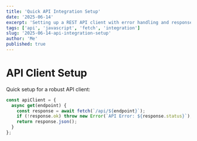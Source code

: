```yaml
---
title: 'Quick API Integration Setup'
date: '2025-06-14'
excerpt: 'Setting up a REST API client with error handling and response validation'
tags: ['api', 'javascript', 'fetch', 'integration']
slug: '2025-06-14-api-integration-setup'
author: 'Me'
published: true
---
```


# API Client Setup

Quick setup for a robust API client:

```javascript
const apiClient = {
  async get(endpoint) {
    const response = await fetch(`/api/${endpoint}`);
    if (!response.ok) throw new Error(`API Error: ${response.status}`);
    return response.json();
  }
};
